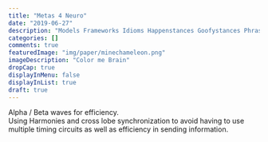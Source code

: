 ```yaml
---
title: "Metas 4 Neuro"
date: "2019-06-27"
description: "Models Frameworks Idioms Happenstances Goofystances Phrases and all sorts of Way is gunna make seeing mine brain insane - to remember"
categories: []
comments: true
featuredImage: "img/paper/minechameleon.png"
imageDescription: "Color me Brain"
dropCap: true
displayInMenu: false
displayInList: true
draft: true
---
```


Alpha / Beta waves for efficiency. </br>
Using Harmonies and cross lobe synchronization to avoid having to use multiple timing circuits as well as efficiency in sending information. </br>
